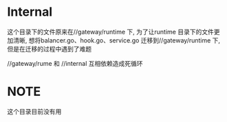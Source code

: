 # Internal

这个目录下的文件原来在//gateway/runtime 下, 为了让runtime 目录下的文件更加清晰, 想将balancer.go、hook.go、service.go 迁移到//gateway/runtime 下, 但是在迁移的过程中遇到了难题

//gateway/rume  和 //internal 互相依赖造成死循环

# NOTE

这个目录目前没有用
